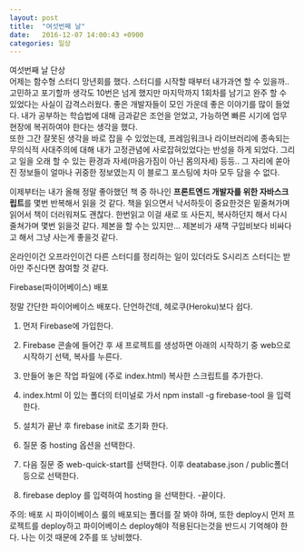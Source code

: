 ```yaml
---
layout: post
title:  "여섯번째 날"
date:   2016-12-07 14:00:43 +0900
categories: 일상
---
```



여섯번째 날
단상  
어제는 함수형 스터디 망년회를 했다. 스터디를 시작할 때부터 내가과연 할 수 있을까.. 고민하고 포기할까 생각도 10번은 넘게 했지만 마지막까지 1회차를 남기고 완주 할 수 있었다는 사실이 감격스러웠다. 좋은 개발자들이 모인 가운데 좋은 이야기를 많이 들었다. 내가 공부하는 학습법에 대해 금과같은 조언을 얻었고, 가능하면 빠른 시기에 업무 현장에 복귀하여야 한다는 생각을 했다.  
또한 그간 잘못된 생각을 바로 잡을 수 있었는데, 프레임워크나 라이브러리에 종속되는 무의식적 사대주의에 대해 내가 고정관념에 사로잡혀있었다는 반성을 하게 되었다. 그리고 일을 오래 할 수 있는 환경과 자세(마음가짐이 아닌 몸의자세) 등등.. 그 자리에 쏟아진 정보들이 얼마나 귀중한 정보였는지 이 블로그 포스팅에 차마 모두 담을 수 없다.  

이제부터는 내가 올해 정말 좋아했던 책 중 하나인 <b>프론트엔드 개발자를 위한 자바스크립트</b>를 몇번 반복해서 읽을 것 같다.  책을 읽으면서 낙서하듯이 중요한것은 밑줄쳐가며 읽어서 책이 더러워져도 괜찮다. 한번읽고 이걸 새로 또 사든지, 복사하던지 해서 다시 줄쳐가며 몇번 읽을것 같다. 제본을 할 수는 있지만... 제본비가 새책 구입비보다 비싸다고 해서 그냥 사는게 좋을것 같다.  

온라인이건 오프라인이건 다른 스터디를 정리하는 일이 있더라도 S시리즈 스터디는 받아만 주신다면 참여할 것 같다.  

Firebase(파이어베이스) 배포  

정말 간단한 파이어베이스 배포다. 단언하건데, 헤로쿠(Heroku)보다 쉽다.  
1. 먼저 Firebase에 가입한다.  

2. Firebase 콘솔에 들어간 후 새 프로젝트를 생성하면 아래의 시작하기 중 web으로 시작하기 선택, 복사를 누른다.

3. 만들어 놓은 작업 파일에 (주로 index.html) 복사한 스크립트를 추가한다.  

4. index.html 이 있는 폴더의 터미널로 가서 npm install -g firebase-tool 을 입력한다.

5. 설치가 끝난 후 firebase init로 초기화 한다.

6. 질문 중 hosting  옵션을 선택한다.

7. 다음 질문 중 web-quick-start를 선택한다. 이후 deatabase.json / public폴더 등으로 선택한다.

8. firebase deploy 를 입력하여 hosting 을 선택한다. -끝이다.

주의: 배포 시 파이이베이스 룰의 배포되는 폴더를 잘 봐야 하며, 또한 deploy시 먼저 프로젝트를 deploy하고 파이어베이스 deploy해야 적용된다는것을 반드시 기억해야 한다. 나는 이것 때문에 2주를 또 낭비했다.  
